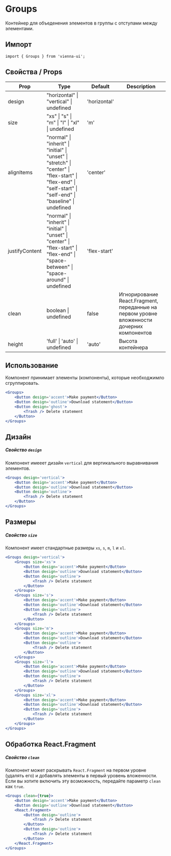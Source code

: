 # Groups

Контейнер для объеденения элементов в группы с отступами между элементами.


## Импорт

```
import { Groups } from 'vienna-ui';
```

## Свойства / Props

Prop | Type | Default | Description
--- | --- | --- | ---
design | "horizontal" \| "vertical" \| undefined | 'horizontal' |
size | "xs" \| "s" \| "m" \| "l" \| "xl" \| undefined | 'm' |
alignItems | "normal" \| "inherit" \| "initial" \| "unset" \| "stretch" \| "center" \| "flex-start" \| "flex-end" \| "self-start" \| "self-end" \| "baseline" \| undefined | 'center' |
justifyContent | "normal" \| "inherit" \| "initial" \| "unset" \| "center" \| "flex-start" \| "flex-end" \| "space-between" \| "space-around" \| undefined | 'flex-start' |
clean | boolean \| undefined | false | Игнорирование React.Fragment, переданные на первом уровне вложенности дочерних компонентов
height | 'full' \| 'auto' \| undefined | 'auto' | Высота контейнера

## Использование

Компонент принимает элементы (компоненты), которые необходжимло сгруппировать.

```jsx
<Groups>
    <Button design='accent'>Make payment</Button>
    <Button design='outline'>Download statement</Button>
    <Button design='ghost'>
        <Trash /> Delete statement
    </Button>
</Groups>
```

## Дизайн
##### Свойство `design`

Компонент имееет дизайн `vertical` для вертикального выравнивания элементов.

```jsx
<Groups design='vertical'>
    <Button design='accent'>Make payment</Button>
    <Button design='outline'>Download statement</Button>
    <Button design='outline'>
        <Trash /> Delete statement
    </Button>
</Groups>
```

## Размеры
##### Свойство `size`

Компонент имеет стандартные размеры `xs`, `s`, `m`, `l` и `xl`.

```jsx
<Groups design='vertical'>
    <Groups size='xs'>
        <Button design='accent'>Make payment</Button>
        <Button design='outline'>Download statement</Button>
        <Button design='outline'>
            <Trash /> Delete statement
        </Button>
    </Groups>
    <Groups size='s'>
        <Button design='accent'>Make payment</Button>
        <Button design='outline'>Download statement</Button>
        <Button design='outline'>
            <Trash /> Delete statement
        </Button>
    </Groups>
    <Groups size='m'>
        <Button design='accent'>Make payment</Button>
        <Button design='outline'>Download statement</Button>
        <Button design='outline'>
            <Trash /> Delete statement
        </Button>
    </Groups>
    <Groups size='l'>
        <Button design='accent'>Make payment</Button>
        <Button design='outline'>Download statement</Button>
        <Button design='outline'>
            <Trash /> Delete statement
        </Button>
    </Groups>
    <Groups size='xl'>
        <Button design='accent'>Make payment</Button>
        <Button design='outline'>Download statement</Button>
        <Button design='outline'>
            <Trash /> Delete statement
        </Button>
    </Groups>
</Groups>
```

## Обработка React.Fragment
##### Свойство `clean`

Компонент может раскрывать `React.Fragment` на первом уровне (удалять его) и добавлять элементы в первый уровень вложенности. Если вы хотите включить эту возможность, передайте параметр `clean` как `true`.

```jsx
<Groups clean={true}>
    <Button design='accent'>Make payment</Button>
    <Button design='outline'>Download statement</Button>
    <React.Fragment>
        <Button design='outline'>
            <Trash /> Delete statement
        </Button>
        <Button design='outline'>
            <Trash /> Delete statement
        </Button>
    </React.Fragment>
</Groups>
```

